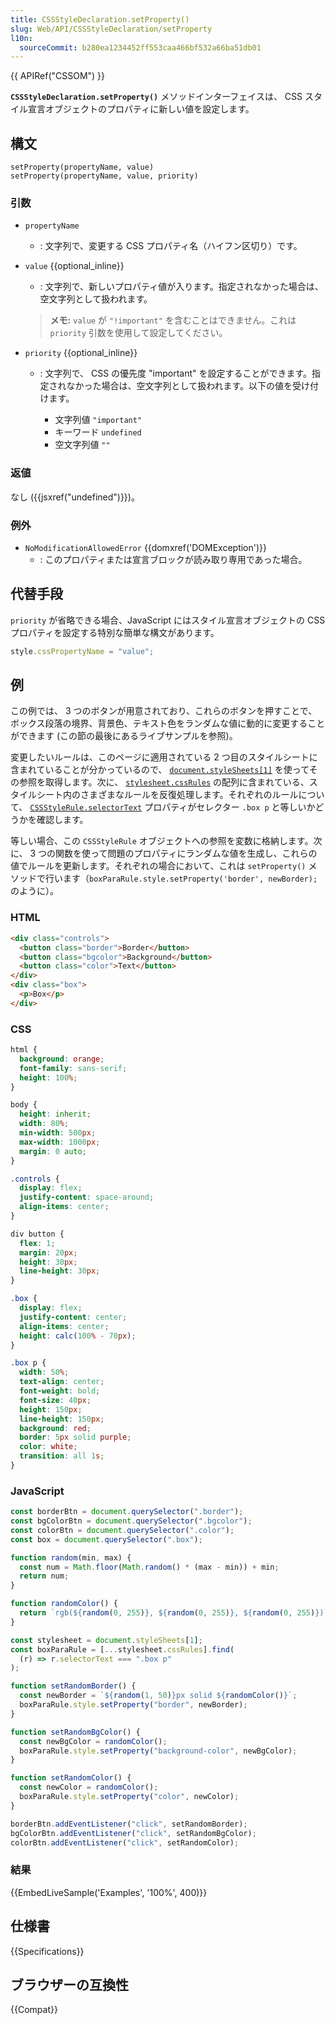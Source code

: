 ```yaml
---
title: CSSStyleDeclaration.setProperty()
slug: Web/API/CSSStyleDeclaration/setProperty
l10n:
  sourceCommit: b280ea1234452ff553caa466bf532a66ba51db01
---
```


{{ APIRef("CSSOM") }}

**`CSSStyleDeclaration.setProperty()`** メソッドインターフェイスは、 CSS スタイル宣言オブジェクトのプロパティに新しい値を設定します。

## 構文

```js-nolint
setProperty(propertyName, value)
setProperty(propertyName, value, priority)
```

### 引数

- `propertyName`
  - : 文字列で、変更する CSS プロパティ名（ハイフン区切り）です。
- `value` {{optional_inline}}
  - : 文字列で、新しいプロパティ値が入ります。指定されなかった場合は、空文字列として扱われます。
  > **メモ:** `value` が `"!important"` を含むことはできません。これは `priority` 引数を使用して設定してください。
- `priority` {{optional_inline}}

  - : 文字列で、 CSS の優先度 "important" を設定することができます。指定されなかった場合は、空文字列として扱われます。以下の値を受け付けます。

    - 文字列値 `"important"`
    - キーワード `undefined`
    - 空文字列値 `""`

### 返値

なし ({{jsxref("undefined")}})。

### 例外

- `NoModificationAllowedError` {{domxref('DOMException')}}
  - : このプロパティまたは宣言ブロックが読み取り専用であった場合。

## 代替手段

`priority` が省略できる場合、JavaScript にはスタイル宣言オブジェクトの CSS プロパティを設定する特別な簡単な構文があります。

```js
style.cssPropertyName = "value";
```

## 例

この例では、 3 つのボタンが用意されており、これらのボタンを押すことで、ボックス段落の境界、背景色、テキスト色をランダムな値に動的に変更することができます (この節の最後にあるライブサンプルを参照)。

変更したいルールは、このページに適用されている 2 つ目のスタイルシートに含まれていることが分かっているので、 [`document.styleSheets[1]`](/ja/docs/Web/API/Document/styleSheets) を使ってその参照を取得します。次に、 [`stylesheet.cssRules`](/ja/docs/Web/API/CSSStyleSheet/cssRules) の配列に含まれている、スタイルシート内のさまざまなルールを反復処理します。それぞれのルールについて、 [`CSSStyleRule.selectorText`](/ja/docs/Web/API/CSSStyleRule/selectorText) プロパティがセレクター `.box p` と等しいかどうかを確認します。

等しい場合、この `CSSStyleRule` オブジェクトへの参照を変数に格納します。次に、 3 つの関数を使って問題のプロパティにランダムな値を生成し、これらの値でルールを更新します。それぞれの場合において、これは `setProperty()` メソッドで行います（`boxParaRule.style.setProperty('border', newBorder);` のように）。

### HTML

```html
<div class="controls">
  <button class="border">Border</button>
  <button class="bgcolor">Background</button>
  <button class="color">Text</button>
</div>
<div class="box">
  <p>Box</p>
</div>
```

### CSS

```css
html {
  background: orange;
  font-family: sans-serif;
  height: 100%;
}

body {
  height: inherit;
  width: 80%;
  min-width: 500px;
  max-width: 1000px;
  margin: 0 auto;
}

.controls {
  display: flex;
  justify-content: space-around;
  align-items: center;
}

div button {
  flex: 1;
  margin: 20px;
  height: 30px;
  line-height: 30px;
}

.box {
  display: flex;
  justify-content: center;
  align-items: center;
  height: calc(100% - 70px);
}

.box p {
  width: 50%;
  text-align: center;
  font-weight: bold;
  font-size: 40px;
  height: 150px;
  line-height: 150px;
  background: red;
  border: 5px solid purple;
  color: white;
  transition: all 1s;
}
```

### JavaScript

```js
const borderBtn = document.querySelector(".border");
const bgColorBtn = document.querySelector(".bgcolor");
const colorBtn = document.querySelector(".color");
const box = document.querySelector(".box");

function random(min, max) {
  const num = Math.floor(Math.random() * (max - min)) + min;
  return num;
}

function randomColor() {
  return `rgb(${random(0, 255)}, ${random(0, 255)}, ${random(0, 255)})`;
}

const stylesheet = document.styleSheets[1];
const boxParaRule = [...stylesheet.cssRules].find(
  (r) => r.selectorText === ".box p"
);

function setRandomBorder() {
  const newBorder = `${random(1, 50)}px solid ${randomColor()}`;
  boxParaRule.style.setProperty("border", newBorder);
}

function setRandomBgColor() {
  const newBgColor = randomColor();
  boxParaRule.style.setProperty("background-color", newBgColor);
}

function setRandomColor() {
  const newColor = randomColor();
  boxParaRule.style.setProperty("color", newColor);
}

borderBtn.addEventListener("click", setRandomBorder);
bgColorBtn.addEventListener("click", setRandomBgColor);
colorBtn.addEventListener("click", setRandomColor);
```

### 結果

{{EmbedLiveSample('Examples', '100%', 400)}}

## 仕様書

{{Specifications}}

## ブラウザーの互換性

{{Compat}}
